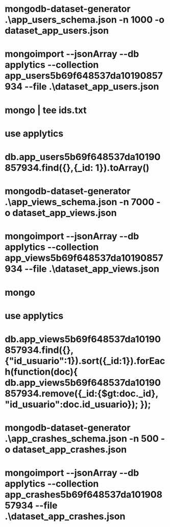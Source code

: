 <!-- Gera 1000 usuarios a partir do schema -->
# mongodb-dataset-generator .\app_users_schema.json -n 1000 -o dataset_app_users.json

<!-- Trocar $date por ISODate para gerar datas de forma correta -->

<!-- Insere usuarios -->
# mongoimport --jsonArray --db applytics --collection app_users5b69f648537da10190857934 --file .\dataset_app_users.json

<!-- Gera arquivo com os ids dos usuarios (Precisa limpar arquivo depois) -->
# mongo | tee ids.txt
# use applytics
# db.app_users5b69f648537da10190857934.find({},{_id: 1}).toArray()

<!-- Adiciona ids gerados para o schema de geração do app_views -->

<!-- Gera 5000 entradas de usuarios_views (Para acomadar a chance de repetidos) -->
# mongodb-dataset-generator .\app_views_schema.json -n 7000 -o dataset_app_views.json

<!-- Trocar $date por ISODate para gerar datas de forma correta -->

<!-- Insere usuarios_views -->
# mongoimport --jsonArray --db applytics --collection app_views5b69f648537da10190857934 --file .\dataset_app_views.json

<!-- Limpa entradas duplicadas -->
# mongo
# use applytics
# db.app_views5b69f648537da10190857934.find({}, {"id_usuario":1}).sort({_id:1}).forEach(function(doc){ db.app_views5b69f648537da10190857934.remove({_id:{$gt:doc._id}, "id_usuario":doc.id_usuario}); });

<!-- Adiciona ids gerados para o schema de geração do app_crashes -->

<!-- Gera 500 entradas -->
# mongodb-dataset-generator .\app_crashes_schema.json -n 500 -o dataset_app_crashes.json

<!-- Trocar $date por ISODate para gerar datas de forma correta -->

<!-- Insere crashes -->
# mongoimport --jsonArray --db applytics --collection app_crashes5b69f648537da10190857934 --file .\dataset_app_crashes.json